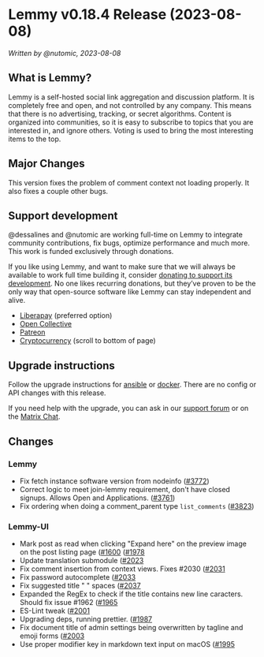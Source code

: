 # Lemmy v0.18.4 Release (2023-08-08)

_Written by @nutomic, 2023-08-08_

## What is Lemmy?

Lemmy is a self-hosted social link aggregation and discussion platform. It is completely free and open, and not controlled by any company. This means that there is no advertising, tracking, or secret algorithms. Content is organized into communities, so it is easy to subscribe to topics that you are interested in, and ignore others. Voting is used to bring the most interesting items to the top.

## Major Changes

This version fixes the problem of comment context not loading properly. It also fixes a couple other bugs.

## Support development

@dessalines and @nutomic are working full-time on Lemmy to integrate community contributions, fix bugs, optimize performance and much more. This work is funded exclusively through donations.

If you like using Lemmy, and want to make sure that we will always be available to work full time building it, consider [donating to support its development](https://join-lemmy.org/donate). No one likes recurring donations, but they’ve proven to be the only way that open-source software like Lemmy can stay independent and alive.

- [Liberapay](https://liberapay.com/Lemmy) (preferred option)
- [Open Collective](https://opencollective.com/lemmy)
- [Patreon](https://www.patreon.com/dessalines)
- [Cryptocurrency](https://join-lemmy.org/donate) (scroll to bottom of page)

## Upgrade instructions

Follow the upgrade instructions for [ansible](https://github.com/LemmyNet/lemmy-ansible#upgrading) or [docker](https://join-lemmy.org/docs/en/administration/install_docker.html#updating). There are no config or API changes with this release.

If you need help with the upgrade, you can ask in our [support forum](https://lemmy.ml/c/lemmy_support) or on the [Matrix Chat](https://matrix.to/#/#lemmy-admin-support-topics:discuss.online).

## Changes

### Lemmy

- Fix fetch instance software version from nodeinfo ([#3772](https://github.com/LemmyNet/lemmy/issues/3772))
- Correct logic to meet join-lemmy requirement, don't have closed signups. Allows Open and Applications. ([#3761](https://github.com/LemmyNet/lemmy/issues/3761))
- Fix ordering when doing a comment_parent type `list_comments` ([#3823](https://github.com/LemmyNet/lemmy/issues/3823))

### Lemmy-UI

- Mark post as read when clicking "Expand here" on the preview image on the post listing page ([#1600](](https://github.com/LemmyNet/lemmy/issues/1600)) ([#1978](](https://github.com/LemmyNet/lemmy/issues/1978))
- Update translation submodule ([#2023](](https://github.com/LemmyNet/lemmy/issues/2023))
- Fix comment insertion from context views. Fixes #2030 ([#2031](](https://github.com/LemmyNet/lemmy/issues/2031))
- Fix password autocomplete ([#2033](](https://github.com/LemmyNet/lemmy/issues/2033))
- Fix suggested title "&nbsp;" spaces ([#2037](](https://github.com/LemmyNet/lemmy/issues/2037))
- Expanded the RegEx to check if the title contains new line caracters. Should fix issue #1962 ([#1965](](https://github.com/LemmyNet/lemmy/issues/1965))
- ES-Lint tweak ([#2001](](https://github.com/LemmyNet/lemmy/issues/2001))
- Upgrading deps, running prettier. ([#1987](](https://github.com/LemmyNet/lemmy/issues/1987))
- Fix document title of admin settings being overwritten by tagline and emoji forms ([#2003](](https://github.com/LemmyNet/lemmy/issues/2003))
- Use proper modifier key in markdown text input on macOS ([#1995](](https://github.com/LemmyNet/lemmy/issues/1995))
